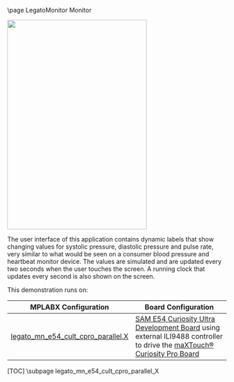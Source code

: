 \page LegatoMonitor Monitor

<img src="legato_monitor.png" width="320" height="480" />

The user interface of this application contains dynamic labels that show changing values for systolic pressure, diastolic pressure and pulse rate, very similar to what would be seen on a consumer blood pressure and heartbeat monitor device. The values are simulated and are updated every two seconds when the user touches the screen. A running clock that updates every second is also shown on the screen.

This demonstration runs on: 

| MPLABX Configuration | Board Configuration |
| -------------------- | ------------------- |
| [legato_mn_e54_cult_cpro_parallel.X](legato_mn_e54_cult_cpro_parallel_X.html)| [SAM E54 Curiosity Ultra Development Board](https://www.microchip.com/Developmenttools/ProductDetails/DM320210) using external ILI9488 controller to drive the [maXTouch® Curiosity Pro Board](https://www.microchip.com/Developmenttools/ProductDetails/AC320007) |

[TOC]
\subpage legato_mn_e54_cult_cpro_parallel_X